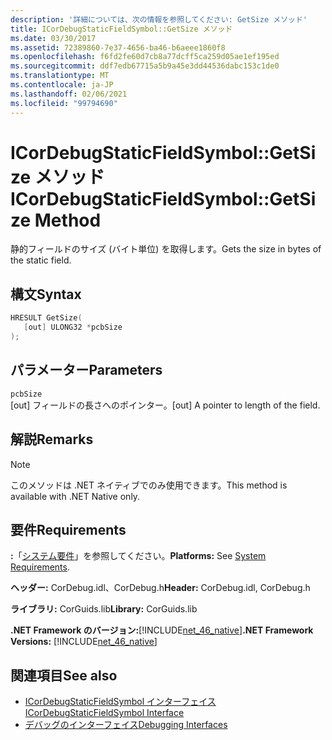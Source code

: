 ```yaml
---
description: '詳細については、次の情報を参照してください: GetSize メソッド'
title: ICorDebugStaticFieldSymbol::GetSize メソッド
ms.date: 03/30/2017
ms.assetid: 72389860-7e37-4656-ba46-b6aeee1860f8
ms.openlocfilehash: f6fd2fe60d7cb8a77dcff5ca259d05ae1ef195ed
ms.sourcegitcommit: ddf7edb67715a5b9a45e3dd44536dabc153c1de0
ms.translationtype: MT
ms.contentlocale: ja-JP
ms.lasthandoff: 02/06/2021
ms.locfileid: "99794690"
---
```

# <a name="icordebugstaticfieldsymbolgetsize-method"></a><span data-ttu-id="a7f6d-103">ICorDebugStaticFieldSymbol::GetSize メソッド</span><span class="sxs-lookup"><span data-stu-id="a7f6d-103">ICorDebugStaticFieldSymbol::GetSize Method</span></span>

<span data-ttu-id="a7f6d-104">静的フィールドのサイズ (バイト単位) を取得します。</span><span class="sxs-lookup"><span data-stu-id="a7f6d-104">Gets the size in bytes of the static field.</span></span>  
  
## <a name="syntax"></a><span data-ttu-id="a7f6d-105">構文</span><span class="sxs-lookup"><span data-stu-id="a7f6d-105">Syntax</span></span>  
  
```cpp  
HRESULT GetSize(  
   [out] ULONG32 *pcbSize  
);  
```  
  
## <a name="parameters"></a><span data-ttu-id="a7f6d-106">パラメーター</span><span class="sxs-lookup"><span data-stu-id="a7f6d-106">Parameters</span></span>  

 `pcbSize`  
 <span data-ttu-id="a7f6d-107">[out] フィールドの長さへのポインター。</span><span class="sxs-lookup"><span data-stu-id="a7f6d-107">[out] A pointer to length of the field.</span></span>  
  
## <a name="remarks"></a><span data-ttu-id="a7f6d-108">解説</span><span class="sxs-lookup"><span data-stu-id="a7f6d-108">Remarks</span></span>  
  
> [!NOTE]
> <span data-ttu-id="a7f6d-109">このメソッドは .NET ネイティブでのみ使用できます。</span><span class="sxs-lookup"><span data-stu-id="a7f6d-109">This method is available with .NET Native only.</span></span>  
  
## <a name="requirements"></a><span data-ttu-id="a7f6d-110">要件</span><span class="sxs-lookup"><span data-stu-id="a7f6d-110">Requirements</span></span>  

 <span data-ttu-id="a7f6d-111">**:**「[システム要件](../../get-started/system-requirements.md)」を参照してください。</span><span class="sxs-lookup"><span data-stu-id="a7f6d-111">**Platforms:** See [System Requirements](../../get-started/system-requirements.md).</span></span>  
  
 <span data-ttu-id="a7f6d-112">**ヘッダー:** CorDebug.idl、CorDebug.h</span><span class="sxs-lookup"><span data-stu-id="a7f6d-112">**Header:** CorDebug.idl, CorDebug.h</span></span>  
  
 <span data-ttu-id="a7f6d-113">**ライブラリ:** CorGuids.lib</span><span class="sxs-lookup"><span data-stu-id="a7f6d-113">**Library:** CorGuids.lib</span></span>  
  
 <span data-ttu-id="a7f6d-114">**.NET Framework のバージョン:**[!INCLUDE[net_46_native](../../../../includes/net-46-native-md.md)]</span><span class="sxs-lookup"><span data-stu-id="a7f6d-114">**.NET Framework Versions:** [!INCLUDE[net_46_native](../../../../includes/net-46-native-md.md)]</span></span>  
  
## <a name="see-also"></a><span data-ttu-id="a7f6d-115">関連項目</span><span class="sxs-lookup"><span data-stu-id="a7f6d-115">See also</span></span>

- [<span data-ttu-id="a7f6d-116">ICorDebugStaticFieldSymbol インターフェイス</span><span class="sxs-lookup"><span data-stu-id="a7f6d-116">ICorDebugStaticFieldSymbol Interface</span></span>](icordebugstaticfieldsymbol-interface.md)
- [<span data-ttu-id="a7f6d-117">デバッグのインターフェイス</span><span class="sxs-lookup"><span data-stu-id="a7f6d-117">Debugging Interfaces</span></span>](debugging-interfaces.md)
